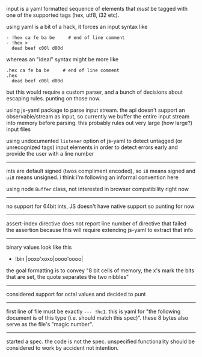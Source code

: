 input is a yaml formatted sequence of elements that *must* be tagged with one of the supported tags (hex, utf8, i32 etc).

using yaml is a bit of a hack, it forces an input syntax like

    - !hex ca fe ba be     # end of line comment
    - !hex >
      dead beef c00l d00d

whereas an "ideal" syntax might be more like

    .hex ca fe ba be     # end of line comment
    .hex
      dead beef c00l d00d

but this would require a custom parser, and a bunch of decisions about escaping rules.
punting on those now.

using js-yaml package to parse input stream.
the api doesn't support an observable/stream as input,
so currently we buffer the entire input stream into memory before parsing.
this probably rules out very large (how large?) input files

using undocumented `listener` option of js-yaml to detect untagged (or unrecognized tags) input elements in order to detect errors early and provide the user with a line number

---

ints are default signed (twos compliment encoded), so `i8` means signed and `ui8` means unsigned. i think i'm following an informal convention here

using node `Buffer` class, not interested in browser compatibility right now

---

no support for 64bit ints, JS doesn't have native support so punting for now

---

assert-index directive does not report line number of directive that failed the assertion because this will require extending js-yaml to extract that info

---

binary values look like this

  - !bin |ooxo'xoxo|oooo'oooo|

the goal formatting is to convey "8 bit cells of memory, the x's mark the bits that are set, the quote separates the two nibbles"

---

considered support for octal values and decided to punt

---

first line of file must be exactly `--- !hc1`. this is yaml for "the following document is of this type (i.e. should match this spec)". these 8 bytes also serve as the file's "magic number".

---

started a spec. the code is not the spec. unspecified functionality should be considered to work by accident not intention.

